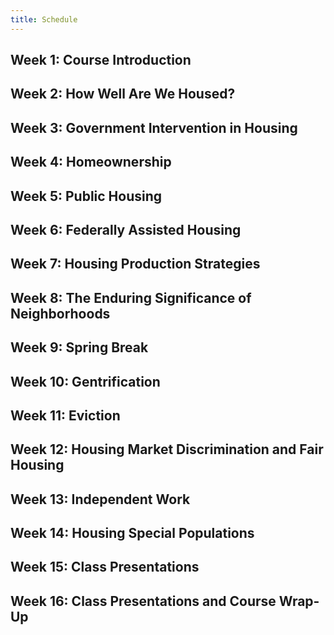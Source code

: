 ```yaml
---
title: Schedule
---
```


## Week 1: Course Introduction
## Week 2: How Well Are We Housed?
## Week 3: Government Intervention in Housing
## Week 4: Homeownership
## Week 5: Public Housing
## Week 6: Federally Assisted Housing
## Week 7: Housing Production Strategies
## Week 8: The Enduring Significance of Neighborhoods
## Week 9: Spring Break
## Week 10: Gentrification
## Week 11: Eviction
## Week 12: Housing Market Discrimination and Fair Housing
## Week 13: Independent Work
## Week 14: Housing Special Populations
## Week 15: Class Presentations
## Week 16: Class Presentations and Course Wrap-Up